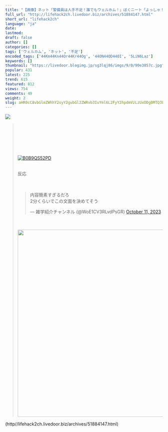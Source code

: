 ```yaml
---
title: "【画像】ネット「警備員は人手不足！誰でもウェルカム！」ぼくニート「よっしゃ！」→結果ァ‥‥"
full_url: "http://lifehack2ch.livedoor.biz/archives/51884147.html"
short_url: "lifehack2ch"
language: "ja"
date: 
lastmod: 
draft: false
author: []
categories: []
tags: ['ウェルカム', 'ネット', '不足']
encoded_tags: ['44Km44Kn44Or44Kr44Og', '44ON44OD44OI', '5LiN6Laz']
keywords: []
thumbnail: "https://livedoor.blogimg.jp/sg3lqj86/imgs/9/0/90e3857c.jpg"
popular: 431
latest: 225
trend: 615
featured: 812
views: 754
comments: 49
weight: 2
slug: aHR0cC8vbGlmZWhhY2syY2gubGl2ZWRvb3IuYml6L2FyY2hpdmVzLzUxODg0MTQ3Lmh0bWw=
---
```


![](https://livedoor.blogimg.jp/sg3lqj86/imgs/9/0/90e3857c.jpg)

<blockquote class='AAA'><br> <br> <br> <br> <br> <br> <a href='https//www.amazon.co.jp/dp/B0B9QS52PD/?tag=nishiky24-22' target='_blank'><img src='https//m.media-amazon.com/images/I/41kWFZAE0wL._SL500_.jpg' alt='B0B9QS52PD' border='0'></a> <p></p><br>反応<br> <br> <br> <blockquote class='twitter-tweet'><p lang='ja' dir='ltr'>内容簡素すぎるだろ<br>2分くらいでこの文面を決めてそう</p>— 雑学紹介チャンネル (@WoE1CV3RLvdPsGR) <a href='https//twitter.com/WoE1CV3RLvdPsGR/status/1712128719899504903?ref_src=twsrc%5Etfw'>October 11, 2023</a></blockquote><br> <br> <a href='https//www.amazon.co.jp/dp/4867162221/?tag=nishiky24-22' target='_blank'><img src='https//m.media-amazon.com/images/S/aplus-media-library-service-media/bbe19e5e-d782-47ae-949b-dea22778a5f5.__CR0,0,970,600_PT0_SX970_V1___.jpg' border='0' class='pict' width='600'></a> </blockquote> 

(http//lifehack2ch.livedoor.biz/archives/51884147.html)
